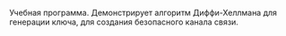 Учебная программа.
Демонстрирует алгоритм Диффи-Хеллмана для генерации ключа, для создания безопасного канала связи.
